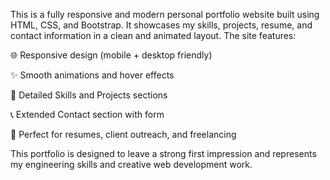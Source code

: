 This is a fully responsive and modern personal portfolio website built using HTML, CSS, and Bootstrap. It showcases my skills, projects, resume, and contact information in a clean and animated layout. The site features:

🌐 Responsive design (mobile + desktop friendly)

✨ Smooth animations and hover effects

🧠 Detailed Skills and Projects sections

📞 Extended Contact section with form

💼 Perfect for resumes, client outreach, and freelancing

This portfolio is designed to leave a strong first impression and represents my engineering skills and creative web development work.
